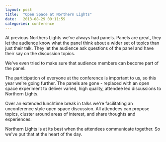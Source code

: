 ```yaml
---
layout: post
title:  "Open Space at Northern Lights"
date:   2013-08-29 09:11:59
categories: conference
---
```


At previous Northers Lights we've always had panels. Panels are great, they let the audience know what the panel think about a wider set of topics than just their talk. They let the audience ask questions of the panel and have their say on the discussion topics.

We've even tried to make sure that audience members can become part of the panel.

The participation of everyone at the conference is important to us, so this year we're going further. The panels are gone - replaced with an open space experiment to deliver varied, high quality, attendee led discussions to Northern Lights.

Over an extended lunchtime break in talks we're facilitating an unconference style open space discussion. All attendees can propose topics, cluster around areas of interest, and share thoughts and experiences.

Northern Lights is at its best when the attendees communicate together. So we've put that at the heart of the day.